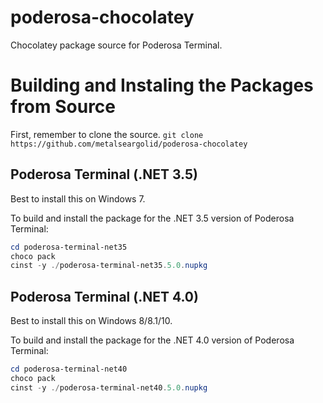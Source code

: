 poderosa-chocolatey
===================

Chocolatey package source for Poderosa Terminal.

# Building and Instaling the Packages from Source

First, remember to clone the source.
`git clone https://github.com/metalseargolid/poderosa-chocolatey`

## Poderosa Terminal (.NET 3.5)
Best to install this on Windows 7.

To build and install the package for the .NET 3.5 version of Poderosa Terminal:
```powershell
cd poderosa-terminal-net35
choco pack
cinst -y ./poderosa-terminal-net35.5.0.nupkg
```

## Poderosa Terminal (.NET 4.0)
Best to install this on Windows 8/8.1/10.

To build and install the package for the .NET 4.0 version of Poderosa Terminal:
```powershell
cd poderosa-terminal-net40
choco pack
cinst -y ./poderosa-terminal-net40.5.0.nupkg
```
